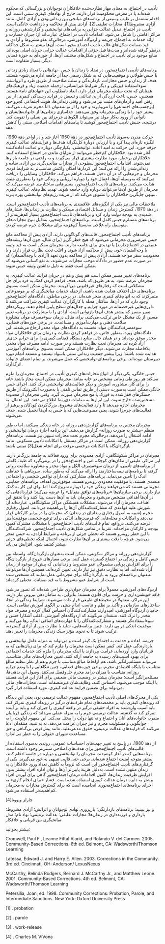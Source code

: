  تأديب در اجتماع، به معنای مهار نظارت‌شده خلافکاران نوجوانان و بزرگسالی که محکوم شده‌اند یا در معرض محکومیت قرار دارند، خارج از نهادهای کیفری سنتی است. این اقدام مشتمل بر طیف وسیعی از برنامه‌های میانجی بین زندانی‌بودن و آزادی کامل، مانند آزادی مشروط[1]، مجازات تعلیقی[2]، آزادی پیش از محاکمه و بازداشت خانگی است. تأديب در اجتماع، تبديل عدالت جزایی به برنامه‌های توانبخشی و گزارش‏دهي روزانه و مراکز اقامتی را شامل می‌شود. اقدامات تأدیب در اجتماع، عبارت‌اند از: جبران خسارت و ارائه خدمات به اجتماع، جریمه و اردوگاه آموزشی. درحالی‌که عفو مشروط و آزادی به قید ضمانت شکل‌های غالب تأدیب اجتماع محور است، آن‌ها بیشتر به شکل جداگانه درنظر گرفته شده‌اند و مدت‌ها قبل جزئی از اقدامات عدالت جزایی جریان اصلی بوده‌اند. منابع موجود برای تأدیب در اجتماع و شکل‌های مختلف آن‌ها، از حوزه‌ای به حوزة قضایی دیگر، بسیار متفاوت است.

 برنامه‌های تأدیبی اجتماع‌محور، در تضاد با زندان یا حبس -نهادهایی با تعداد زيادي زندانی‌ با حبس طولاني و موقعیت‌هایی که به شکل رسمی جدا از جامعه اداره می‌شود- هستند. هدف از زندان و حبس مجازات، بازدارندگی و سلب صلاحیت از طریق طرد و انزواست. سوءاستفادة فیزیکی و دیگر شرایط غیرانسانی، ازجمله جمعیت زیاد و فرهنگ‌های همتایان که تحت سلطه مجرمان قرار دارد، ابعاد نامطلوب این «نهادهای تام» هستند. همچنین، حبس، باعث آزردگي از بی‌عدالتی و تبعیض در فرایند رسیدگی کیفری، از بین رفتن امید و آرمان‌های مثبت نیز می‌شود و وقتی زندانی‌ها، هویت اجتماعی کجرو خود (برچسب‌های اجتماعی) را می‌پذیرند و خود را از نو به‌عنوان ذاتاً مجرم تعریف می‌کنند، بیشتر خود را با زندگی مجرمانه وفق می‌دهند. جداسازی زندانی‌ها از خانواده‌هایشان و ناتوانی از ورود به‌کار مولد نیز می‌تواند الگوهای جرم‌زای بین ‌نسلی را تقویت کند. درنتیجه، جنبش تأدیب اجتماع‌محور کوشید تا پیامدهای اقدامات اصلاحی سنتی را کاهش دهد.

حرکت مدرن به‌سوی تأدیب اجتماع‌محور در دهة 1950 آغاز شد و در اواخر دهة 1960، انگیزه تازه‌ای پیدا کرد و با ارزیابی دوبارة کل‌نگرانة هدف‌ها و فرایندهای عدالت کیفری جرقه خورد. این حرکت به امید اعاده، توانبخشی، یکپارچگی دوباره و عدالت اعاده‌کننده آغاز شده بود. خلافکاران کم‌خطر می‌توانند از مزایای ماندن در اجتماع استفاده کنند. خلافکاران پرخطر، مورد نظارت بیشتری قرار می‌گیرند و به راحتی در جامعة باز رها نمی‌شوند. اقدامات اجتماع‌محور سطوحی از مجازات میانجی‌گری بین آزادی ساده و زندانی‌شدن را ارائه می‌کنند؛ این کردارها امکان واکنش مناسب‌تر به شرایط فردی مجرمان و جرم‌هایی که در آن دخیل هستند، فراهم می‌کند. خلافکاران وسایلی را دریافت می‌کنند که به‌وسیله آن‌ها، اعمال خود را دوباره ارزیابی و زندگی خود را به‌طرزی مثبت هدایت می‌کنند. برنامه‌های تأدیب اجتماع‌محور، مسیرهایی ساختارمند عرضه می‌کند که مجرمان از طریق آن‌ها می‌توانند دوباره وارد جامعه شوند. تهدید نظام‌های عدالت کیفری تنبیهی جایگزین خلافکاران را تشویق می‌کند که از مزیت رژیم‌های توانبخشی بهره ببرند.

ملاحظات مالی نیز یکی از انگیزه‌های علاقمندی به برنامه‌های تأدیب اجتماع‌محور است. در دهة 1970، گسترش زندان و مسائل اقتصادی مسکن و نظارت بر زندانی‌ها، فشارهای شدیدی به بودجة دولت وارد کرد و برنامه‌های تأدیب اجتماع‌محور بسیار کم‌هزینه‌تر از برنامه‌های مستلزم حبس کامل است. برنامه‌های اجتماع‌محور، به‌دلیل تنوع مجازات‌های متوسط، راه علاجی به‌نسبتاً کم‌هزینه برای مشکلات جرم عرضه کردند.

برنامه‌های تأدیب اجتماع‌محور، قالب‌های گوناگونی دارند. آزادی پیش از محاکمه مانع حبس غیرضروری مجرمانی می‌شود که هیچ خطر گریز (برای مثال، چون آن‌ها ریشه‌های عمیقی در اجتماع دارند) یا تهدیدی برای جامعه ندارند. مجرمان ممکن است به قید وثیقه یا وجه‌الضمان خود، پیش از محاکمه آزاد شوند و اغلب تحت نظارت قرار دارند و با محدودیت سفر مواجه هستند. آزادی پیش از محاکمه بدون تعهد (آزادی با وجه‌الضمان) که در صورت عدم حضور در دادگاه موجب مجازات می‌شوند، به نفع کسانی می‌شود که ممکن است فقط به دلیل نداشتن وثیقه حبس شوند.

برنامه‌های تغییر مسیر ممکن است هم پیش و هم در جریان فرایند عدالت کیفری، به مجرمان عرضه شود. به هر طریق که باشد، هدف فراهم کردن کمک به فرد برای حل مشکلاتی است که رفتارهای غیرقانونی می‌آفرینند. مجرمان ممکن است به‌سوی برنامه‌های حل اختلاف هدایت شده باشند، ازجمله خدمات میانجیگری که بر موضوعاتی متمرکزند که به اتهام‌های کیفری منجر شده‌اند. در برخی مناطق، دادگاه‌های اجتماع‌محور وجود دارد که در آن‌ها، ساکنان محله با کارگزاران عدالت کیفری شراکت می‌کنند تا داوری‌هایی غیرخصمانه در مورد جرایم و جدال‌های سطح پایین انجام دهند. رویکردهای تغییر مسیر که بیشتر هدف آن‌ها بازتوانی است، آزادی را با مشارکت در برنامه تغییر مسیر، از یک مشکل خاص ترکیب می‌کنند، برای مثال، درمان سوءمصرف مواد، مشاورة سلامت ذهنی و مهارت‌آموزی و مساعدت. در برخی حوزه‌های قضایی، سوءمصرف‌کنندگان مواد، نخست به دادگاه‌های مواد مخدر ارجاع می‌شدند. این دادگاه‌های ویژه، به‌طور خاص، در فراهم کردن نظارت و درمان برای خلافکاران مواد مخدر موفق بوده‌اند و در همان حال، منابع دستگاه قضایی کیفری را برای جرایم جدی‌تر آزاد کرده‌اند. مجرمان تحت نظارت هستند و در صورت ادامه مصرف مواد مخدر، بلافاصله مجازت می‌شوند. دیگر خلافکاران ممکن است به‌سوی برنامه‌های آموزشی هدایت شده باشند؛ زیرا بیشتر جمعیت زندانی سنتی باسواد نیستند و مستعد اتمام دوره دبیرستان نبوده‌اند. برخی برنامه‌های توانبخشی که عمل می‌شوند، بر تمام اعضای خانواده اثرگذارند.

حبس خانگی، یکی دیگر از انواع مجازات‌های کیفری تأدیب در اجتماع، مجرمان را ملزم می‌کند هر روز طی زمانی مشخص در خانه بمانند. مجرمان ممکن است مجاز باشند خانه را برای کار، مشاوره، آموزش و دیگر فعالیت‌های توانبخشی ترک کنند. اجرای حبس خانگی ممکن است به‌صورت دستی از طریق تماس تلفنی یا به‌صورت الکترونیک از طریق حسگرهای قفل‌شده به قوزک یا مچ مجرمان صورت گیرد. وقتی مجرمان از محدودة مشخص‌شده خارج شوند، این ابزارها به مقامات ذی‌ربط اطلاع می‌دهند. این اعمال، به مجرمان اجازه می‌دهد تا وارد فعالیت‌های مشروع، بزرگ‌کردن کودکان و پرهیز از فعالیت‌های جرم‌زا شوند، یعنی ممنوعیت‌هایی که با حبس به آن‌ها تحمیل شده، حذف می‌شوند.

 مجرمان مختص به برنامه‌های گزارش‌دهی روزانه در خانه زندگی می‌کنند، اما به‌طور منظم -بیشتر به صورت روزانه- گزارش می‌دهند. این برنامه اجازة درمان توانبخشی و ادامة اشتغال را می‌دهد، درحالی‌که مجرم تحت مجازات تنبیهی نیز هست. برنامه‌های گزارش‌دهی روزانه، ممکن است در مراکز مستقل یا امکانات تأدیبی مسکونی، مانند بازگردان‌گاه یا امکانات مرخصی موقت برای انجام شغل[3] مبتنی باشند

 مجرمان در مراکز سکونتگاهی، آزادی محدودی برای ورود فعالانه به جامعة بزرگ‌تر دارند. این مراکز، طیفی از مکان‌های کوچک، امن و اجتماع‌محور را در برمی‌گیرد که طیف کاملی از برنامه‌های تأدیبی، از درمان سوءمصرف الکل و مواد مخدر و مشاورة سلامت روانی گرفته تا برنامه‌های نیمه‌ساختارمند را ارائه می‌کنند که به‌طور ساده، سرپناهی با حفاظت اندک را تأمین می‌نماید. برنامه‌های مشارکتی که دارای نواقص شخصی و اجتماعی متعددی هستند، با موفقیت محدودی روبه‌رو هستند. موفق‌ترین اهداف برنامه‌های حمایتی، مجرمانی هستند که می‌خواهند زندگی خود را دوباره شروع کنند؛ اما برای این کار به کمک نیاز دارند. برخی سازمان‌ها «برنامه‌های توافق متقابل» را عرضه می‌کنند؛ قراردادهایی که در آن‌ها اهدافی مشخص می‌شود و مجرمان باید به آن‌ها دست پیدا کنند و با تحقق این اهداف، مجرمان آزاد می‌شوند. مشکلات همیشگی مراکز سکونتگاهی، عبارت‌اند از: شورش علیه قواعدی که مشارکت‌کنندگان آن‌ها را بی‌اهمیت می‌دانند، اصول رفتاری مجرم (شبیه به اصول رفتاری زندانیان در زندان) که مجرمان را در برابر کارکنان قرار می‌دهد و امکانات و محله‌هایی که فرصت‌های اندکی برای ترفیع شخصی موفقیت‌آمیز عرضه می‌کنند. درواقع، تمام قالب‌های تأدیب اجتماع‌محور با مشکلات مشترک کمبود بودجه و کارکنان مواجه‌اند. تقریباً در تمامی شکل‌های تأدیب اجتماع‌محور، شرکت‌کنندگان با این خطر رو‌به‌رو هستند که تخطی جزئی از برنامه و شرایط آزادی، به حبس منجر می‌شود. هرچه با دقت بیشتری بر آن‌ها نظارت شود، احتمال اینکه تخطی‌های جزئی بیشتر کشف شود، افزایش می‌یابد.

گزارش‌دهی روزانه و مراکز سکونتی، ممکن است به‌عنوان بازگردان‌گاه، واسطة بین حبس کامل و زندگی در اجتماع گسترده عمل کنند. برخی معیارهای خروج از بازگردان‌گاه را برای افزایش پویایی مشمولان عفو مشروط و زندانیانی که پیش از موعود از زندان آزاد شده‌اند، اما به نظارت دقیق نیز نیاز دارند، تعیین کرده‌اند. همچنین آن‌ها می‌توانند به‌عنوان برنامه‌های ورود به بازگردان‌گاه برای مجرمانی عمل نمایند که مشخص شده است از شرایط عفو مشروط یا به قید ضمانت، تخطی کرده‌اند.

اردوگاه‌های آموزشی، معمولاً برای مجرمان جوان‌تری طراحی شده‌اند که تصور می‌شود فاقد خویشتن‌داری و حرمت برای قانون هستند؛ بنابراین، به سامان‌دهی بیرونی نیاز دارند. این مراکز، معمولاً در محیط‌های طبیعی قرار داده می‌شوند. شرایط زندگی در آنجا، ساختارهای سازمانی و تأکید بر نظم و تناسب اندام مبتنی بر الگوی آموزش نظامی است. حامیان اردوگاه آموزشی، امیدوارند مشارکت‌کنندگان احساس کمال کرده و مصرف مواد مخدر را ترک کنند. منتقدان می‌گویند که اردوگاه‌های آموزشی، اغلب آشکارا خشن و سوءاستفاده‌گر هستند و مشارکت‌کنندگان را با مهارت‌های اضافی اندک، رها می‌کنند و موفقیت اندکی در پی دارند. چنین برنامه‌هایی، شاید با نظارت پس از آزادی گسترده، ترکیب شوند تا به نحوی مؤثر سبک زندگی مجرمان را تغییر دهند.

جریمه، اعاده و خدمت به اجتماع یک کیفر است و می‌تواند به منزله عامل توانبخشی و بازدارندگی عمل کند. کیفر ممکن است مجرمان را ملزم کند که برای زیان‌هایی که به قربانیان وارد آورده‌اند، غرامت بپردازند یا اینکه مجرمان را ملزم کند خدمات اجتماعی برای بهبود آسیب‌های رسیده به جامعه ارائه کنند. تعیین مجازات‌های مالی متناسب، می‌تواند مسئله‌برانگیز باشد، هم ازلحاظ مبالغ متناسب با جرم و هم از نظر تنظیم مبالغ متناسب با پایگاه اقتصادی مجرم. برخی حوزه‌های قضایی، چنین تنگاهایی را با وضع جرایم روزانه، متناسب با میزان درآمد مجرم حل‌وفصل می‌کنند. وصول این بدهی‌ها، مسئله‌برانگیز است؛ مجرمان بیشتر در وضعیت مالی ضعیفی برای آغاز این فرایند هستند یا اینکه موجب می‌شود، احساس کنند، وظایف‌شان غیرمنصفانه است. مجازات‌های مالی می‌تواند برای تضمین فرایند عدالت کیفری، مورد استفاده قرار گیرد.

یکی از محرک‌های اصلی تأدیب اجتماع‌محور، مفهوم عدالت ترمیمی بود، یعنی این دیدگاه که رویه‌های کیفری باید بر مخمصه‌های تمام طرف‌های درگیر در رویداد کیفری تمرکز کند، باید آسیب واردشده به افراد حقیقی درگیر در واقعة کیفری را جبران کند و باید بر آینده تمرکز کند نه گذشته. عدالت ترمیمی جرم را به منزله عملی می‌داند که زندگی قربانیان منفرد، خانواده‌های آنان و اجتماع و نه تنها دولت را مختل می‌کند. این مفهوم اولویت را به جوابگویی و مسئولیت مجرم و نیز جبران غرامت می‌دهد، نه به تنبیه. منتقدان ادعا می‌کنند که فرایندهای عدالت ترمیمی، حقوق مدعی‌علیه، مانند پیش‌فرض بی‌گناهی و حق مساعدت شورای حقوقی را به خطر می‌اندازد.

از دهة 1980، در پاسخ به تغییر جهت‌های احساسات عمومی، روندی به‌سوی استفاده از قالب‌های تأدیب اجتماع‌محور برای هدف‌های اصلاحی سنتی‌تر وجود داشته است. برنامه‌هایی که در آغاز کوشیدند، مجرمان را توانبخشی و دوباره در جامعه ادغام کنند، بیشتر متوجه امنیت اجتماع شده‌اند. برخی حتی قالبی تنبیهی به خود می‌گیرند. یکی از گرفتاری‌های تأدیب اجتماع‌محور این است که لزوماً به کاهش تعداد ورود خلافکاران به زندان منتهی نشده است. به‌دلیل هزینة پایین‌تر آن‌ها و توان اداره افراد بیشتر بدون افزایش ظرفیت زندان‌ها، اکنون اقدامات درمان اجتماع‌محور گاهی برای آوردن افراد بیشتر به دایرة درمان عدالت کیفری استفاده شده است. فشار «برای انجام کاری» به اجرای برنامه‌های اجتماع‌محوری انجامیده است که برای گسترش مجازات به مجرمان کم‌اهمیت‌تر استفاده می‌شود.

 چارلز ویوونا[4]

 و نیز ببینید: برنامه‌های بازدارنگی؛ بازپروری نهادی نوجوانان و اثراتش؛ آزادی مشروط؛ بارداری و فرزندداری در زندان‌ها؛ مجازات تعلیقی؛ عدالت ترمیمی؛ نهاد تام؛ مدل میانجیگری بین قربانی و خلافکار

بیشتر بخوانید:

Cromwell, Paul F., Leanne Fiftal Alarid, and Rolando V. del Carmen. 2005. Community-Based Corrections. 6th ed. Belmont, CA: Wadsworth/Thomson Learning

Latessa, Edward J. and Harry E. Allen. 2003. Corrections in the Community. 3rd ed. Cincinnati, OH: Anderson/ LexusNexus

McCarthy, Belinda Rodgers, Bernard J. McCarthy Jr., and Matthew Leone. 2001. Community-Based Corrections. 4th ed. Belmont, CA: Wadsworth/Thomson Learning

Petersilia, Joan, ed. 1998. Community Corrections: Probation, Parole, and Intermediate Sanctions. New York: Oxford University Press

 [1] . probation

 [2] . parole

[3] . work-release

 [4] . Charles M. ViVona

 

 

 

 